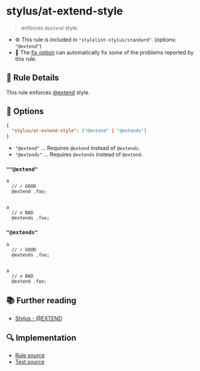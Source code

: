 # stylus/at-extend-style

> enforces `@extend` style.

- :gear: This rule is included in `"stylelint-stylus/standard"`. (options: `"@extend"`)
- :wrench: The [fix option](https://stylelint.io/user-guide/usage/options#fix) can automatically fix some of the problems reported by this rule.

## :book: Rule Details

This rule enforces [@extend] style.

## :wrench: Options

```json
{
  "stylus/at-extend-style": ["@extend" | "@extends"]
}
```

- `"@extend"` ... Requires `@extend` instead of `@extends`.
- `"@extends"` ... Requires `@extends` instead of `@extend`.

### `""@extend"`

<stylelint-code-block fix :rules="{ 'stylus/at-extend-style': '@extend' }">

```styl
a
  // ✓ GOOD
  @extend .foo;


a
  // ✗ BAD
  @extends .foo;
```

</stylelint-code-block>

### `"@extends"`

<stylelint-code-block fix :rules="{ 'stylus/at-extend-style': '@extends' }">

```styl
a
  // ✓ GOOD
  @extends .foo;


a
  // ✗ BAD
  @extend .foo;
```

</stylelint-code-block>

## :books: Further reading

- [Stylus - @EXTEND]

[Stylus - @EXTEND]: https://stylus-lang.com/docs/extend.html
[@extend]: https://stylus-lang.com/docs/extend.html

## :mag: Implementation

- [Rule source](https://github.com/stylus/stylelint-stylus/blob/main/lib/rules/at-extend-style.js)
- [Test source](https://github.com/stylus/stylelint-stylus/blob/main/tests/lib/rules/at-extend-style.js)
